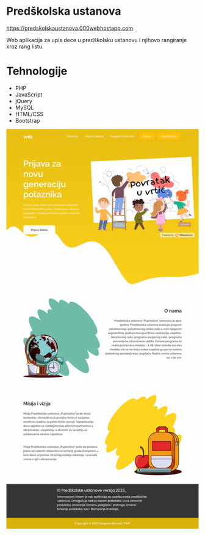 # Predškolska ustanova
<a href="https://predskolskaustanova.000webhostapp.com/">https://predskolskaustanova.000webhostapp.com<a>
<p align="start">
Web aplikacija za upis dece u predškolsku ustanovu i njihovo rangiranje kroz rang listu. 
</p>


# Tehnologije
<ul>
<li>PHP</li>
<li>JavaScript</li>
<li>jQuery</li>
<li>MySQL</li>
<li>HTML/CSS</li>
<li>Bootstrap</li>
</ul>


<p align="center">
  <img src="sajt.png" width="600" title="hover text">
</p>

